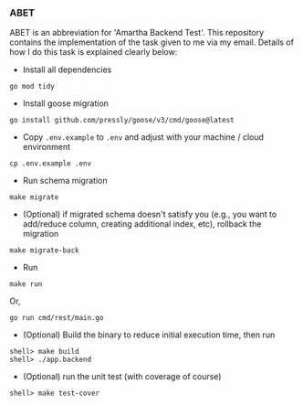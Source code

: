 ### ABET

ABET is an abbreviation for 'Amartha Backend Test'. This repository contains the implementation of the task given to me via my email. Details of how I do this task is explained clearly below:

- Install all dependencies

```
go mod tidy
```

- Install goose migration

```
go install github.com/pressly/goose/v3/cmd/goose@latest
```

- Copy ```.env.example``` to ```.env``` and adjust with your machine / cloud environment

```
cp .env.example .env
```

- Run schema migration

```
make migrate
```

- (Optional) if migrated schema doesn't satisfy you (e.g., you want to add/reduce column, creating additional index, etc), rollback the migration

```
make migrate-back
```

- Run

```
make run
```

Or,

```
go run cmd/rest/main.go
```

- (Optional) Build the binary to reduce initial execution time, then run

```
shell> make build
shell> ./app.backend
```

- (Optional) run the unit test (with coverage of course)

```
shell> make test-cover
```
